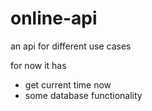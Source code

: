 # online-api

an api for different use cases

for now it has

-   get current time now
-   some database functionality
